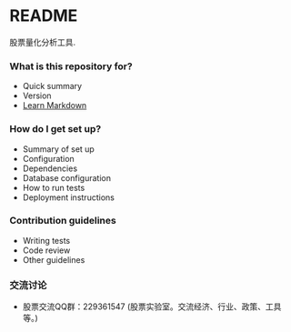# README #

股票量化分析工具.

### What is this repository for? ###

* Quick summary
* Version
* [Learn Markdown](https://bitbucket.org/tutorials/markdowndemo)

### How do I get set up? ###

* Summary of set up
* Configuration
* Dependencies
* Database configuration
* How to run tests
* Deployment instructions

### Contribution guidelines ###

* Writing tests
* Code review
* Other guidelines

### 交流讨论 ###

* 股票交流QQ群：229361547 (股票实验室。交流经济、行业、政策、工具等。)